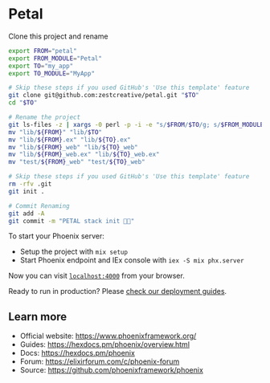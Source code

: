 # Petal

Clone this project and rename

```sh
export FROM="petal"
export FROM_MODULE="Petal"
export TO="my_app"
export TO_MODULE="MyApp"

# Skip these steps if you used GitHub's 'Use this template' feature
git clone git@github.com:zestcreative/petal.git "$TO"
cd "$TO"

# Rename the project
git ls-files -z | xargs -0 perl -p -i -e "s/$FROM/$TO/g; s/$FROM_MODULE/$TO_MODULE/g;"
mv "lib/${FROM}" "lib/$TO"
mv "lib/${FROM}.ex" "lib/${TO}.ex"
mv "lib/${FROM}_web" "lib/${TO}_web"
mv "lib/${FROM}_web.ex" "lib/${TO}_web.ex"
mv "test/${FROM}_web" "test/${TO}_web"

# Skip these steps if you used GitHub's 'Use this template' feature
rm -rfv .git
git init .

# Commit Renaming
git add -A
git commit -m "PETAL stack init 🐣🔥"
```

To start your Phoenix server:

  * Setup the project with `mix setup`
  * Start Phoenix endpoint and IEx console with `iex -S mix phx.server`

Now you can visit [`localhost:4000`](http://localhost:4000) from your browser.

Ready to run in production? Please [check our deployment guides](https://hexdocs.pm/phoenix/deployment.html).

## Learn more

  * Official website: https://www.phoenixframework.org/
  * Guides: https://hexdocs.pm/phoenix/overview.html
  * Docs: https://hexdocs.pm/phoenix
  * Forum: https://elixirforum.com/c/phoenix-forum
  * Source: https://github.com/phoenixframework/phoenix
